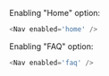 Enabling "Home" option:
```js
<Nav enabled='home' />
```

Enabling "FAQ" option:
```js
<Nav enabled='faq' />
```
